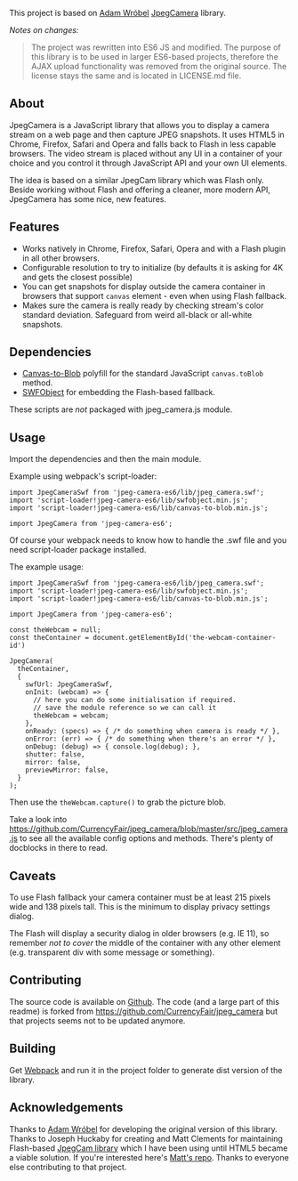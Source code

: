 This project is based on [Adam Wróbel](http://adamwrobel.com)
[JpegCamera](https://github.com/amw/jpeg_camera) library.

*Notes on changes:*
> The project was rewritten into ES6 JS and modified. The purpose of this library is to be used in larger ES6-based
> projects, therefore the AJAX upload functionality was removed from the original source.
> The license stays the same and is located in LICENSE.md file.

## About

JpegCamera is a JavaScript library that allows you to display a camera stream on a web page and then capture JPEG snapshots. It uses HTML5 in Chrome, Firefox, Safari and Opera and falls back to Flash in less capable browsers. The video stream is placed without any UI in a container of your choice and you control it through JavaScript API and your own UI elements.

The idea is based on a similar JpegCam library which was Flash only. Beside working without Flash and offering a cleaner, more modern API, JpegCamera has some nice, new features.

## Features

- Works natively in Chrome, Firefox, Safari, Opera and with a Flash plugin in all other
  browsers.
- Configurable resolution to try to initialize (by defaults it is asking for 4K and gets the closest possible)
- You can get snapshots for display outside the camera container in browsers
  that support `canvas` element - even when using Flash fallback.
- Makes sure the camera is really ready by checking stream's color standard
  deviation. Safeguard from weird all-black or all-white snapshots.

## Dependencies

- [Canvas-to-Blob](https://github.com/blueimp/JavaScript-Canvas-to-Blob) polyfill for the standard JavaScript `canvas.toBlob` method.
- [SWFObject](http://code.google.com/p/swfobject/) for embedding the Flash-based fallback.

These scripts are *not* packaged with jpeg_camera.js module.

## Usage

Import the dependencies and then the main module.

Example using webpack's script-loader:
```
import JpegCameraSwf from 'jpeg-camera-es6/lib/jpeg_camera.swf';
import 'script-loader!jpeg-camera-es6/lib/swfobject.min.js';
import 'script-loader!jpeg-camera-es6/lib/canvas-to-blob.min.js';

import JpegCamera from 'jpeg-camera-es6';
```

Of course your webpack needs to know how to handle the .swf file and you need script-loader package installed.

The example usage:
```
import JpegCameraSwf from 'jpeg-camera-es6/lib/jpeg_camera.swf';
import 'script-loader!jpeg-camera-es6/lib/swfobject.min.js';
import 'script-loader!jpeg-camera-es6/lib/canvas-to-blob.min.js';

import JpegCamera from 'jpeg-camera-es6';

const theWebcam = null;
const theContainer = document.getElementById('the-webcam-container-id')

JpegCamera(
  theContainer,
  {
    swfUrl: JpegCameraSwf,
    onInit: (webcam) => {
      // here you can do some initialisation if required.
      // save the module reference so we can call it
      theWebcam = webcam;
    },
    onReady: (specs) => { /* do something when camera is ready */ },
    onError: (err) => { /* do something when there's an error */ },
    onDebug: (debug) => { console.log(debug); },
    shutter: false,
    mirror: false,
    previewMirror: false,
  }
);
```

Then use the `theWebcam.capture()` to grab the picture blob.

Take a look into https://github.com/CurrencyFair/jpeg_camera/blob/master/src/jpeg_camera.js to see all the available
config options and methods. There's plenty of docblocks in there to read.

## Caveats

To use Flash fallback your camera container must be at least 215 pixels wide and
138 pixels tall. This is the minimum to display privacy settings dialog.

The Flash will display a security dialog in older browsers (e.g. IE 11), so remember *not to cover*
the middle of the container with any other element (e.g. transparent div with some message or something).

## Contributing

The source code is available on [Github](https://github.com/CurrencyFair/jpeg_camera). The code (and a large part of this readme)
is forked from https://github.com/CurrencyFair/jpeg_camera but that projects seems not to be updated anymore.

## Building

Get [Webpack](https://webpack.github.io/) and run it in the project folder to generate dist version of the library.

## Acknowledgements
Thanks to [Adam Wróbel](http://adamwrobel.com) for developing the original version of this library.
Thanks to Joseph Huckaby for creating and Matt Clements for maintaining
Flash-based [JpegCam library](http://code.google.com/p/jpegcam/) which I have
been using until HTML5 became a viable solution. If you're interested here's
[Matt's repo](https://github.com/mattclements/jpegcam).
Thanks to everyone else contributing to that project.
